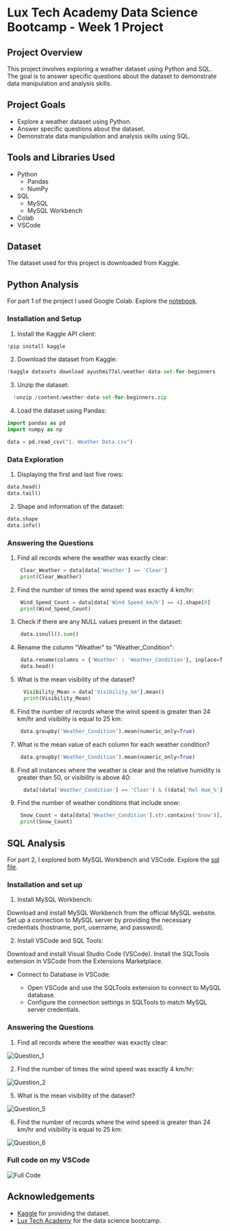 # Lux Tech Academy Data Science Bootcamp - Week 1 Project

## Project Overview

This project involves exploring a weather dataset using Python and SQL. The goal is to answer specific questions about the dataset to demonstrate data manipulation and analysis skills.

## Project Goals
- Explore a weather dataset using Python.
- Answer specific questions about the dataset.
- Demonstrate data manipulation and analysis skills using SQL.

## Tools and Libraries Used
- Python
  - Pandas
  - NumPy
- SQL
  - MySQL
  - MySQL Workbench
- Colab
- VSCode

## Dataset
The dataset used for this project is downloaded from Kaggle.

## Python Analysis
For part 1 of the project I used Google Colab. Explore the [notebook](https://github.com/S-Osman4/Lux_Academy-Data_Analysis/blob/main/Week_1/Week_1_Data_Analysis_Challenge_Weather_Data.ipynb).

### Installation and Setup

1. Install the Kaggle API client:
```python
!pip install kaggle
```
2. Download the dataset from Kaggle:
```python
!kaggle datasets download ayushmi77al/weather-data-set-for-beginners
```
3. Unzip the dataset:
 ```python
   !unzip /content/weather-data-set-for-beginners.zip
 ```
4. Load the dataset using Pandas:
```python
import pandas as pd
import numpy as np

data = pd.read_csv("1. Weather Data.csv")
```
### Data Exploration
1. Displaying the first and last five rows:
```python
data.head()
data.tail()
```
2. Shape and information of the dataset:
```python
data.shape
data.info()
```
### Answering the Questions
1. Find all records where the weather was exactly clear:
   ```python
    Clear_Weather = data[data['Weather'] == 'Clear']
    print(Clear_Weather)
   ```   
2. Find the number of times the wind speed was exactly 4 km/hr:
   ```python
    Wind_Speed_Count = data[data['Wind Speed_km/h'] == 4].shape[0]
    print(Wind_Speed_Count)
   ```   
3. Check if there are any NULL values present in the dataset:
   ```python
    data.isnull().sum()
   ```   
4. Rename the column "Weather" to "Weather_Condition":
   ```python
    data.rename(columns = {'Weather' : 'Weather_Condition'}, inplace=True)
    data.head()
   ```   
5. What is the mean visibility of the dataset?
   ```python
     Visibility_Mean = data['Visibility_km'].mean()
     print(Visibility_Mean)
   ```    
6. Find the number of records where the wind speed is greater than 24 km/hr and visibility is equal to 25 km:
   ```python
    data.groupby('Weather_Condition').mean(numeric_only=True)
   ```    
7. What is the mean value of each column for each weather condition?
   ```python
    data.groupby('Weather_Condition').mean(numeric_only=True)
   ```     
8. Find all instances where the weather is clear and the relative humidity is greater than 50, or visibility is above 40:
   ```python
     data[(data['Weather_Condition'] == 'Clear') & ((data['Rel Hum_%'] > 50) | (data['Visibility_km'] > 40))]
   ```    
9. Find the number of weather conditions that include snow:
   ```python
    Snow_Count = data[data['Weather_Condition'].str.contains('Snow')].shape[0]
    print(Snow_Count)     
   ```  

## SQL Analysis
For part 2, I explored both MySQL Workbench and VSCode. Explore the [sql file](https://github.com/S-Osman4/Lux_Academy-Data_Analysis/blob/main/Week_1/Week_1_Data_Analysis_Challenge_Weather_Data.sql).

### Installation and set up
1. Install MySQL Workbench:

Download and install MySQL Workbench from the official MySQL website.
Set up a connection to MySQL server by providing the necessary credentials (hostname, port, username, and password).

2. Install VSCode and SQL Tools:

Download and install Visual Studio Code (VSCode).
Install the SQLTools extension in VSCode from the Extensions Marketplace.

* Connect to Database in VSCode:

   - Open VSCode and use the SQLTools extension to connect to MySQL database.
   - Configure the connection settings in SQLTools to match MySQL server credentials.

### Answering the Questions
1. Find all records where the weather was exactly clear:
   
![Question_1](https://github.com/S-Osman4/Lux_Academy-Data_Analysis/blob/main/Week_1/Images/Question_1.png)
   
2. Find the number of times the wind speed was exactly 4 km/hr:

![Question_2](https://github.com/S-Osman4/Lux_Academy-Data_Analysis/blob/main/Week_1/Images/Question_2.png)   

   
5. What is the mean visibility of the dataset?

![Question_5](https://github.com/S-Osman4/Lux_Academy-Data_Analysis/blob/main/Week_1/Images/Question_5.png)   

   
6. Find the number of records where the wind speed is greater than 24 km/hr and visibility is equal to 25 km:

![Question_6](https://github.com/S-Osman4/Lux_Academy-Data_Analysis/blob/main/Week_1/Images/Question_6.png)

### Full code on my VSCode

![Full Code](https://github.com/S-Osman4/Lux_Academy-Data_Analysis/blob/main/Week_1/Images/Full_SQL_code.png)

## Acknowledgements
* [Kaggle](https://www.kaggle.com/datasets/ayushmi77al/weather-data-set-for-beginners/code) for providing the dataset.
* [Lux Tech Academy](https://x.com/LuxDevHQ) for the data science bootcamp.

